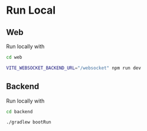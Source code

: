 # Run Local

## Web

Run locally with

```bash
cd web
```

```bash
VITE_WEBSOCKET_BACKEND_URL="/websocket" npm run dev
```

## Backend

Run locally with

```bash
cd backend
```

```bash
./gradlew bootRun
```
